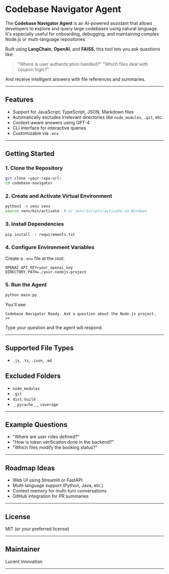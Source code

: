 # Codebase Navigator Agent

The **Codebase Navigator Agent** is an AI-powered assistant that allows developers to explore and query large codebases using natural language. It's especially useful for onboarding, debugging, and maintaining complex Node.js or multi-language repositories.

Built using **LangChain**, **OpenAI**, and **FAISS**, this tool lets you ask questions like:

> "Where is user authentication handled?"
> "Which files deal with coupon logic?"

And receive intelligent answers with file references and summaries.

---

## Features

- Support for JavaScript, TypeScript, JSON, Markdown files
- Automatically excludes irrelevant directories like `node_modules`, `.git`, etc.
- Context-aware answers using GPT-4
- CLI interface for interactive queries
- Customizable via `.env`

---

## Getting Started

### 1. Clone the Repository

```bash
git clone <your-repo-url>
cd codebase-navigator
```

### 2. Create and Activate Virtual Environment

```bash
python3 -m venv venv
source venv/bin/activate  # or venv\Scripts\activate on Windows
```

### 3. Install Dependencies

```bash
pip install -r requirements.txt
```

### 4. Configure Environment Variables

Create a `.env` file at the root:

```env
OPENAI_API_KEY=your_openai_key
DIRECTORY_PATH=./your-nodejs-project
```

### 5. Run the Agent

```bash
python main.py
```

You'll see:

```
Codebase Navigator Ready. Ask a question about the Node.js project.
>>
```

Type your question and the agent will respond.

---

## Supported File Types

- `.js`, `.ts`, `.json`, `.md`

## Excluded Folders

- `node_modules`
- `.git`
- `dist`, `build`
- `__pycache__`, `coverage`

---

## Example Questions

- "Where are user roles defined?"
- "How is token verification done in the backend?"
- "Which files modify the booking status?"

---

## Roadmap Ideas

- Web UI using Streamlit or FastAPI
- Multi-language support (Python, Java, etc.)
- Context memory for multi-turn conversations
- GitHub integration for PR summaries

---

## License

MIT (or your preferred license)

---

## Maintainer

Lucent Innovation

---
